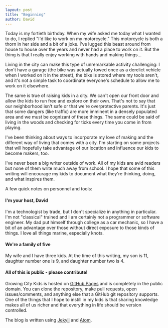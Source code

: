 ```yaml
---
layout: post
title: "Beginning"
author: David
---
```

Today is my fortieth birthday. When my wife asked me today what I wanted to do, I replied "I'd like to work on my motorcycle." This motorcycle is both a thorn in her side and a bit of a joke. I've lugged this beast around from house to house over the years and never had a place to work on it. But the thing is that I really enjoy working with hands and making things...

Living in the city can make this type of unremarkable activity challenging: I don't have a garage (the bike was actually towed once as a derelict vehicle when I worked on it in the street), the bike is stored where my tools aren't, and it's not a simple task to coordinate everyone's schedule to allow me to work on it elsewhere.

The same is true of raising kids in a city. We can't open our front door and allow the kids to run free and explore on their own. That's not to say that our neighborhood isn't safe or that we're overprotective parents. It's just that some dangers (like traffic) are more imminent in a densely populated area and we must be cognizant of these things. The same could be said of living in the woods and checking for ticks every time you come in from playing.

I've been thinking about ways to incorporate my love of making and the different way of living that comes with a city. I'm starting on some projects that will hopefully take advantage of our location and influence our kids to become makers, too.

I've never been a big writer outside of work. All of my kids are avid readers but none of them write much away from school. I hope that some of this writing will encourage my kids to document what they're thinking, doing, and what inspires them.

A few quick notes on personnel and tools:

#### I'm your host, David

I'm a technologist by trade, but I don't specialize in anything in particular. I'm not "classical" trained and I am certainly not a programmer or software engineer. My dad put himself through college as a car mechanic, so I have a bit of an advantage over those without direct exposure to those kinds of things. I love all things marine, especially knots.

#### We're a family of five

My wife and I have three kids. At the time of this writing, my son is 11, daughter number one is 9, and daughter number two is 4.

#### All of this is public - please contribute!

Growing City Kids is hosted on [GitHub Pages](https://pages.github.com/) and is completely in the public domain. You can clone the repository, make pull requests, open issues/comments, and anything else that a GitHub git repository supports. One of the things that I hope to instill in my kids is that sharing knowledge makes all of us richer and that everything in life should be version controlled.

The blog is written using [Jekyll](http://jekyllrb.com/) and [Atom](https://atom.io/).
